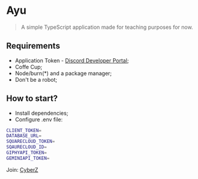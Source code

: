 # Ayu 
> A simple TypeScript application made for teaching purposes for now.

## Requirements
- Application Token - [Discord Developer Portal](https://discord.com/developers);
- Coffe Cup;
- Node/burn(*) and a package manager;
- Don't be a robot;

## How to start?
- Install dependencies;
- Configure .env file:
```sh
CLIENT_TOKEN=
DATABASE_URL=
SQUARECLOUD_TOKEN=
SQAURECLOUD_ID=
GIPHYAPI_TOKEN=
GEMINIAPI_TOKEN=
```

Join: [CyberZ](https://discord.gg/y9C8PN6r7z)
